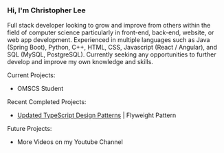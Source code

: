 ### Hi, I'm Christopher Lee

Full stack developer looking to grow and improve from others within the field of computer science particularly in front-end, back-end, website, or web app development. Experienced in multiple languages such as Java (Spring Boot), Python, C++, HTML, CSS, Javascript (React / Angular), and SQL (MySQL, PostgreSQL). Currently seeking any opportunities to further develop and improve my own knowledge and skills.

Current Projects:
* OMSCS Student

Recent Completed Projects:
* [Updated TypeScript Design Patterns](https://github.com/choicespecs/TypescriptDesignPatterns) | Flyweight Pattern

Future Projects:
* More Videos on my Youtube Channel

